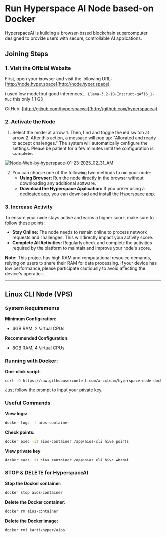 # Run Hyperspace AI Node based-on Docker
 
HyperspaceAI is building a browser-based blockchain supercomputer designed to provide users with secure, controllable AI applications.

## Joining Steps  
### 1. Visit the Official Website  
First, open your browser and visit the following URL:  
[http://node.hyper.space](http://node.hyper.space) 

i used low model but good inferences.... `Llama-3.2-1B-Instruct-q4f16_1-MLC` this only 1.1 GB

GitHub: [http://github.com/hyperspaceai](http://github.com/hyperspaceai)

### 2. Activate the Node  
1. Select the model at arrow 1. Then, find and toggle the red switch at arrow 2. After this action, a message will pop up: "Allocated and ready to accept challenges." The system will automatically configure the settings. Please be patient for a few minutes until the configuration is complete.  

![Node-Web-by-hyperspace-01-23-2025_02_31_AM](https://github.com/user-attachments/assets/0925c02d-e3c1-45b5-a496-c363971fb787)

2. You can choose one of the following two methods to run your node:  
   - **Using Browser:** Run the node directly in the browser without downloading any additional software.  
   - **Download the Hyperspace Application:** If you prefer using a dedicated app, you can download and install the Hyperspace app.

### 3. Increase Activity  
To ensure your node stays active and earns a higher score, make sure to follow these points:  
- **Stay Online:** The node needs to remain online to process network requests and challenges. This will directly impact your activity score.  
- **Complete All Activities:** Regularly check and complete the activities required by the platform to maintain and improve your node's score.  

**Note:** This project has high RAM and computational resource demands, relying on users to share their RAM for data processing. If your device has low performance, please participate cautiously to avoid affecting the device's operation.

---

## Linux CLI Node (VPS)

### System Requirements  
**Minimum Configuration:**  
- 4GB RAM, 2 Virtual CPUs  

**Recommended Configuration:**  
- 8GB RAM, 4 Virtual CPUs  

### Running with Docker:  
**One-click script:**  
```bash
curl -O https://raw.githubusercontent.com/arcxteam/hyperspace-node-docker/refs/heads/main/aios-install.sh && chmod +x aios-install.sh && ./aios-install.sh
```  
Just follow the prompt to input your private key.

### Useful Commands

**View logs:**  
```bash
docker logs -f aios-container
```

**Check points:**  
```bash
docker exec -it aios-container /app/aios-cli hive points
```

**View private key:**  
```bash
docker exec -it aios-container /app/aios-cli hive whoami
```

### STOP & DELETE for HyperspaceAI

**Stop the Docker container:**  
```bash
docker stop aios-container
```

**Delete the Docker container:**  
```bash
docker rm aios-container
```

**Delete the Docker image:**  
```bash
docker rmi kartikhyper/aios
```
